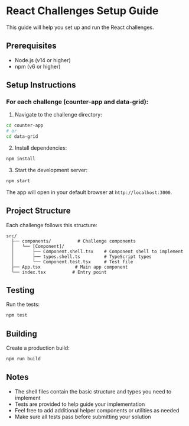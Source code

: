 # React Challenges Setup Guide

This guide will help you set up and run the React challenges.

## Prerequisites
- Node.js (v14 or higher)
- npm (v6 or higher)

## Setup Instructions

### For each challenge (counter-app and data-grid):

1. Navigate to the challenge directory:
```bash
cd counter-app
# or
cd data-grid
```

2. Install dependencies:
```bash
npm install
```

3. Start the development server:
```bash
npm start
```

The app will open in your default browser at `http://localhost:3000`.

## Project Structure

Each challenge follows this structure:
```
src/
  ├── components/          # Challenge components
  │   └── [Component]/
  │       ├── Component.shell.tsx    # Component shell to implement
  │       ├── types.shell.ts         # TypeScript types
  │       └── Component.test.tsx     # Test file
  ├── App.tsx             # Main app component
  └── index.tsx          # Entry point
```

## Testing

Run the tests:
```bash
npm test
```

## Building

Create a production build:
```bash
npm run build
```

## Notes
- The shell files contain the basic structure and types you need to implement
- Tests are provided to help guide your implementation
- Feel free to add additional helper components or utilities as needed
- Make sure all tests pass before submitting your solution
